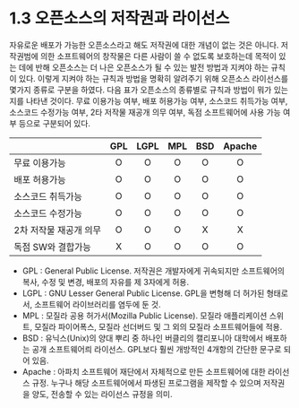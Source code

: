 # 1.3 오픈소스의 저작권과 라이선스

자유로운 배포가 가능한 오픈소스라고 해도 저작권에 대한 개념이 없는 것은 아니다. 저작권범에 의한 소프트웨어의 창작물은 다른 사람이 쓸 수 없도록 보호하는데 목적이 있는 데에 반해 오픈소스는 더 나은 오픈소스가 될 수 있는 발전 방법과 지켜야 하는 규칙이 있다. 이렇게 지켜야 하는 규칙과 방법을 명확히 알려주기 위해 오픈소스 라이선스를 몇가지 종류로 구분을 하였다. 다음 표가 오픈소스의 종류별로 규칙과 방법이 뭐가 있는지를 나타낸 것이다. 무료 이용가능 여부, 배포 허용가능 여부, 소스코드 취득가능 여부, 소스코드 수정가능 여부, 2타 저작물 재공개 의무 여부, 독점 소프트웨어에 사용 가능 여부 등으로 구분되어 있다.

|  | GPL | LGPL | MPL | BSD | Apache |
| :--- | :---: | :---: | :---: | :---: | :---: |
| 무료 이용가능 | O | O | O | O | O |
| 배포 허용가능 | O | O | O | O | O |
| 소스코드 취득가능 | O | O | O | O | O |
| 소스코드 수정가능 | O | O | O | O | O |
| 2차 저작물 재공개 의무 | O | O | O | X | X |
| 독점 SW와 결합가능 | X | O | O | O | O |

* GPL : General Public License. 저작권은 개발자에게 귀속되지만 소프트웨어의 복사, 수정 및 변경, 배포의 자유를 제 3자에게 허용.
* LGPL : GNU Lesser General Public License. GPL을 변형해 더 허가된 형태로서, 소프트웨어 라이브러리를 염두에 둔 것.
* MPL : 모질라 공용 허가서\(Mozilla Public License\). 모질라 애플리케이션 스위트, 모질라 파이어폭스, 모질라 선더버드 및 그 외의 모질라 소프트웨어들에 적용.
* BSD : 유닉스\(Unix\)의 양대 뿌리 중 하나인 버클리의 캘리포니아 대학에서 배포하는 공개 소프트웨어릐 라이선스. GPL보다 훨씬 개방적인 4개항의 간단한 문구로 되어 있음.
* Apache : 아파치 소프트웨어 재단에서 자체적으로 만든 소프트웨어에 대한 라이선스 규정. 누구나 해당 소프트웨어에서 파생된 프로그램을 제작할 수 있으며 저작권을 양도, 전송할 수 있는 라이선스 규정을 의미.



